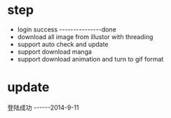 step
=======

-  login success ---------------done
-  download all image from illustor with threading
-  support auto check and update
-  support download manga
-  support download animation and turn to gif format


update
============
登陆成功 ------2014-9-11